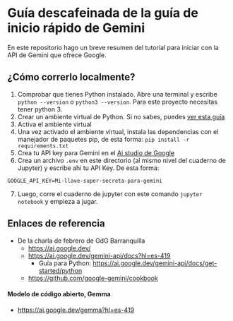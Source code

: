# Guía descafeinada de la guía de inicio rápido de Gemini 

En este repositorio hago un breve resumen del tutorial para iniciar con la API  de Gemini que ofrece Google.

## ¿Cómo correrlo localmente?

1. Comprobar que tienes Python instalado. Abre una terminal y escribe `python --version` o `python3 --version`. Para este proyecto necesitas tener python 3.
2. Crear un ambiente virtual de Python. Si no sabes, puedes [ver esta guía](https://micro.recursospython.com/recursos/como-crear-un-entorno-virtual-venv.html)
3. Activa el ambiente virtual
4. Una vez activado el ambiente virtual, instala las dependencias con el manejador de paquetes pip, de esta forma: `pip install -r requirements.txt`
5. Crea tu API key para Gemini en el [Ai studio de Google](https://aistudio.google.com/app/apikey)
6. Crea un archivo `.env` en este directorio (al mismo nivel del cuaderno de Jupyter) y escribe ahi tu API Key. De esta forma:

```
GOOGLE_API_KEY=Mi-llave-super-secreta-para-gemini
```

7. Luego, corre el cuaderno de jupyter con este comando `jupyter notebook` y empieza a jugar.

## Enlaces de referencia

- De la charla de febrero de GdG Barranquilla
  - https://ai.google.dev/
  - https://ai.google.dev/gemini-api/docs?hl=es-419
      - Guía para Python: https://ai.google.dev/gemini-api/docs/get-started/python
  - https://github.com/google-gemini/cookbook

#### Modelo de código abierto, Gemma
  - https://ai.google.dev/gemma?hl=es-419

